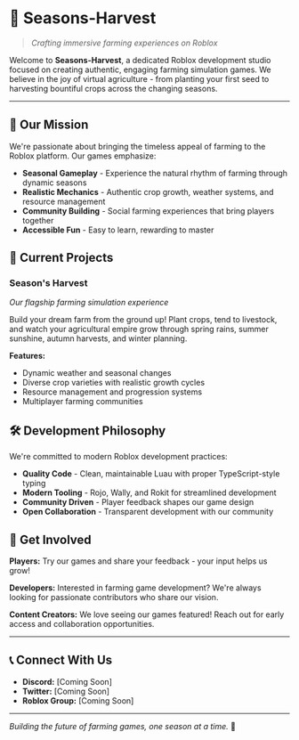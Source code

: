 # 🌾 Seasons-Harvest

> _Crafting immersive farming experiences on Roblox_

Welcome to **Seasons-Harvest**, a dedicated Roblox development studio focused on creating authentic, engaging farming simulation games. We believe in the joy of virtual agriculture - from planting your first seed to harvesting bountiful crops across the changing seasons.

---

## 🎯 Our Mission

We're passionate about bringing the timeless appeal of farming to the Roblox platform. Our games emphasize:

- **Seasonal Gameplay** - Experience the natural rhythm of farming through dynamic seasons
- **Realistic Mechanics** - Authentic crop growth, weather systems, and resource management
- **Community Building** - Social farming experiences that bring players together
- **Accessible Fun** - Easy to learn, rewarding to master

## 🚀 Current Projects

### Season's Harvest

_Our flagship farming simulation experience_

Build your dream farm from the ground up! Plant crops, tend to livestock, and watch your agricultural empire grow through spring rains, summer sunshine, autumn harvests, and winter planning.

**Features:**

- Dynamic weather and seasonal changes
- Diverse crop varieties with realistic growth cycles
- Resource management and progression systems
- Multiplayer farming communities

## 🛠️ Development Philosophy

We're committed to modern Roblox development practices:

- **Quality Code** - Clean, maintainable Luau with proper TypeScript-style typing
- **Modern Tooling** - Rojo, Wally, and Rokit for streamlined development
- **Community Driven** - Player feedback shapes our game design
- **Open Collaboration** - Transparent development with our community

## 🌱 Get Involved

**Players:** Try our games and share your feedback - your input helps us grow!

**Developers:** Interested in farming game development? We're always looking for passionate contributors who share our vision.

**Content Creators:** We love seeing our games featured! Reach out for early access and collaboration opportunities.

---

## 📞 Connect With Us

- **Discord:** [Coming Soon]
- **Twitter:** [Coming Soon]
- **Roblox Group:** [Coming Soon]

---

_Building the future of farming games, one season at a time._ 🌻
